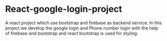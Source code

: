 # React-google-login-project
A react project which use bootstrap and firebase as backend service. In this project we develop the google login and Phone number login with the help of firebase and bootstrap and react bootstrap is used for styling.
